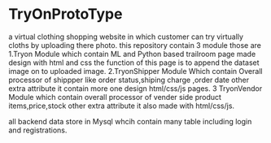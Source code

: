 # TryOnProtoType
a virtual clothing shopping website in which customer can try virtually cloths by uploading there photo.
this repository contain 3 module those are
1.Tryon Module which contain ML and Python based trailroom page made design with html and css the function of this page is to append the dataset image on to uploaded image.
2.TryonShipper Module Which contain Overall processor of shippper like order status,shiping charge ,order date other extra attribute it contain more one design html/css/js pages.
3 TryonVendor Module which contain overall processor of vender side product items,price,stock other extra attribute it also made with html/css/js.

all backend data store in Mysql whcih contain many table including login and registrations.
